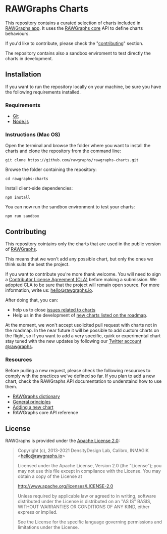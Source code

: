 # RAWGraphs Charts

This repository contains a curated selection of charts included in [RAWGraphs app](https://github.com/rawgraphs/rawgraphs-app). It uses the [RAWGraphs core](https://github.com/rawgraphs/rawgraphs-core) API to define charts behaviours.

If you'd like to contribute, please check the "[contributing](#contributing)" section.

The repository contains also a sandbox enviroment to test directly the charts in development.

## Installation

If you want to run the repository locally on your machine, be sure you have the following requirements installed.

### Requirements

* [Git](https://git-scm.com/book/en/v2/Getting-Started-Installing-Git)
* [Node.js](https://nodejs.org/en/)

### Instructions (Mac OS)

Open the terminal and browse the folder where you want to install the charts and clone the repository from the command line:

```shell
git clone https://github.com/rawgraphs/rawgraphs-charts.git
```

Browse the folder containing the repository:

```shell
cd rawgraphs-charts
```

Install client-side dependencies:

```shell
npm install
```

You can now run the sandbox environment to test your charts:

```shell
npm run sandbox
```

## Contributing

This repository cointains only the charts that are used in the public version of [RAWGraphs](https://app.rawgraphs.io/).

This means that we won't add any possible chart, but only the ones we think suits the best the project.

If you want to contribute you're more thank welcome. You will need to sign a [Contributor License Agreement (CLA)](https://en.wikipedia.org/wiki/Contributor_License_Agreement) before making a submission. We adopted CLA to be sure that the project will remain open source. For more information, write us: [hello@rawgraphs.io](mailto:hello@rawgraphs.io).

After doing that, you can:

* help us to close [issues related to charts](https://github.com/rawgraphs/rawgraphs-charts/issues)
* Help us in the development of [new charts listed on the roadmap](https://github.com/rawgraphs/rawgraphs-charts/projects/2).

At the moment, we won't accept usolicited pull request with charts not in the roadmap. In the near future it will be possible to add custom charts on the flight, so if you want to add a very specific, quirk or experimental chart stay tuned with the new updates by following our [Twitter account @rawgraphs](https://twitter.com/rawgraphs).

### Resources

Before pulling a new request, please check the following resources to comply with the practices we've defined so far. If you plan to add a new chart, check the RAWGraphs API documentation to understaind how to use them.

- [RAWGraphs dictionary](docs/RAWGraphs-dictionary.md)
- [General principles](docs/good-practices.md)
- [Adding a new chart](docs/add-a-new-chart.md)
- RAWGraphs core API reference

## License

RAWGraphs is provided under the [Apache License 2.0](https://github.com/rawgraphs/rawgraphs-frontend/blob/master/LICENSE):

>Copyright (c), 2013-2021 DensityDesign Lab, Calibro, INMAGIK \<hello@rawgraphs.io\>
>
>Licensed under the Apache License, Version 2.0 (the "License"); you may not use this file except in compliance with the License.
You may obtain a copy of the License at
>    
>http://www.apache.org/licenses/LICENSE-2.0
>    
>Unless required by applicable law or agreed to in writing, software distributed under the License is distributed on an "AS IS" BASIS, WITHOUT WARRANTIES OR CONDITIONS OF ANY KIND, either express or implied.
>    
>See the License for the specific language governing permissions and limitations under the License.
